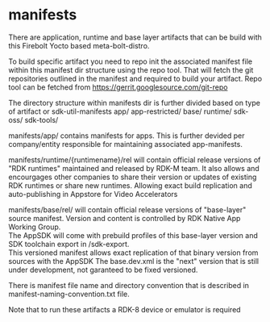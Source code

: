 # manifests
There are application, runtime and base layer artifacts that can be build with this Firebolt Yocto based meta-bolt-distro.

To build specific artifact you need to repo init the associated manifest file within this manifest dir structure using the repo tool.
That will fetch the git repositories outlined in the manifest and required to build your artifact.
Repo tool can be fetched from https://gerrit.googlesource.com/git-repo 

The directory structure within manifests dir is further divided based on type of artifact or sdk-util-manifests
app/
app-restricted/
base/
runtime/
sdk-oss/
sdk-tools/

manifests/app/ contains manifests for apps. This is further devided per company/entity responsible for maintaining associated app-manifests.

manifests/runtime/{runtimename}/rel will contain official release versions of "RDK runtimes" maintained and released by RDK-M team. 
   It also allows and encourgages other companies to share their version or updates of existing RDK runtimes or share new runtimes.
   Allowing exact build replication and auto-publishing in Appstore for Video Accelerators

manifests/base/rel/ will contain official release versions of "base-layer" source manifest. Version and content is controlled by RDK Native App Working Group.  
  The AppSDK will come with prebuild profiles of this base-layer version and SDK toolchain export in /sdk-export.  
  This versioned manifest allows exact replication of that binary version from sources with the AppSDK
  The base.dev.xml is the "next" version that is still under development, not garanteed to be fixed versioned. 

There is manifest file name and directory convention that is described in manifest-naming-convention.txt file.

Note that to run these artifacts a RDK-8 device or emulator is required

